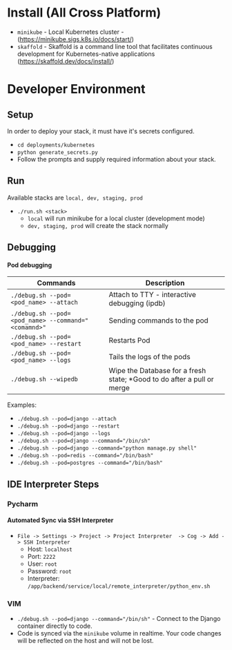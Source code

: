 # Install (All Cross Platform)
- `minikube` - Local Kubernetes cluster - (https://minikube.sigs.k8s.io/docs/start/)
- `skaffold` - Skaffold is a command line tool that facilitates continuous development for Kubernetes-native applications (https://skaffold.dev/docs/install/)

# Developer Environment

## Setup
In order to deploy your stack, it must have it's secrets configured.
- `cd deployments/kubernetes`
- `python generate_secrets.py`
- Follow the prompts and supply required information about your stack.

## Run
 Available stacks are `local, dev, staging, prod` 
- `./run.sh <stack>`
    - `local` will run minikube for a local cluster (development mode)
    - `dev, staging, prod` will create the stack normally

## Debugging
#### Pod debugging
| Commands                                            | Description                                                             |
|-----------------------------------------------------|-------------------------------------------------------------------------|
| `./debug.sh --pod=<pod_name> --attach`              | Attach to TTY - interactive debugging (ipdb)                            |
| `./debug.sh --pod=<pod_name> --command="<comamnd>"` | Sending commands to the pod                                             |
| `./debug.sh --pod=<pod_name> --restart`             | Restarts Pod                                                            |
| `./debug.sh --pod=<pod_name> --logs`                | Tails the logs of the pods                                              |
| `./debug.sh --wipedb`                               | Wipe the Database for a fresh state; \*Good to do after a pull or merge |


Examples:
- `./debug.sh --pod=django --attach`
- `./debug.sh --pod=django --restart`
- `./debug.sh --pod=django --logs`
- `./debug.sh --pod=django --command="/bin/sh"`
- `./debug.sh --pod=django --command="python manage.py shell"`
- `./debug.sh --pod=redis --command="/bin/bash"`
- `./debug.sh --pod=postgres --command="/bin/bash"`

## IDE Interpreter Steps

### Pycharm
#### Automated Sync via SSH Interpreter
- `File -> Settings -> Project -> Project Interpreter  -> Cog -> Add -> SSH Interpreter`
    - Host: `localhost`
    - Port: `2222`
    - User: `root`
    - Password: `root`
    - Interpreter: `/app/backend/service/local/remote_interpreter/python_env.sh`

### VIM
- `./debug.sh --pod=django --command="/bin/sh"` - Connect to the Django container directly to code.
- Code is synced via the `minikube` volume in realtime.  Your code changes will be reflected on the host and will not be lost.


